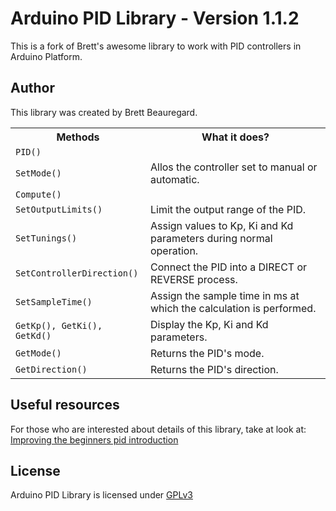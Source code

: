Arduino PID Library - Version 1.1.2
=================
This is a fork of Brett's awesome library to work with PID controllers in Arduino Platform.

## Author
This library was created by Brett Beauregard.

<table>
	<tr>
		<th>Methods</th>
		<th>What it does?</th>
	</tr>
	<tr>
		<td><code>PID()</code></td>
		<td></td>
	</tr>
	<tr>
		<td><code>SetMode()</code></td>
		<td>Allos the controller set to manual or automatic.</td>
	</tr>
	<tr>
		<td><code>Compute()</code></td>
		<td></td>
	</tr>
	<tr>
		<td><code>SetOutputLimits()</code></td>
		<td>Limit the output range of the PID.</td>
	</tr>
	<tr>
		<td><code>SetTunings()</code></td>
		<td>Assign values to Kp, Ki and Kd parameters during normal operation.</td>
	</tr>
	<tr>
		<td><code>SetControllerDirection()</code></td>
		<td>Connect the PID into a DIRECT or REVERSE process.</td>
	</tr>
	<tr>
		<td><code>SetSampleTime()</code></td>
		<td>Assign the sample time in ms at which the calculation is performed.</td>
	</tr>
	<tr>
		<td><code>GetKp(), GetKi(), GetKd()</code></td>
		<td>Display the Kp, Ki and Kd parameters.</td>
	</tr>
	<tr>
		<td><code>GetMode()</code></td>
		<td>Returns the PID's mode.</td>
	</tr>
	<tr>
		<td><code>GetDirection()</code></td>
		<td>Returns the PID's direction.</td>
	</tr>
</table>


## Useful resources
For those who are interested about details of this library, take at look at:
[Improving the beginners pid introduction](http://brettbeauregard.com/blog/2011/04/improving-the-beginners-pid-introduction/)

## License
Arduino PID Library is licensed under [GPLv3](LICENSE)
